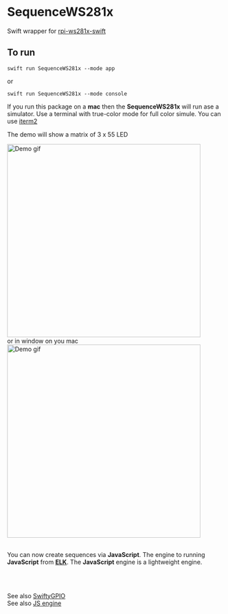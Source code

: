 # SequenceWS281x

Swift wrapper for [rpi-ws281x-swift](https://github.com/apocolipse/rpi-ws281x-swift)

## To run

```
swift run SequenceWS281x --mode app
```
or
```
swift run SequenceWS281x --mode console
```

If you run this package on a __mac__ then the __SequenceWS281x__ will run ase a simulator.
Use a terminal with true-color mode for full color simule. You can use [iterm2](https://iterm2.com/downloads.html)

The demo will show a matrix of 3 x 55 LED

<picture>
  <img alt="Demo gif" width="450" src="/../main/Doc/demo.gif">
</picture>

</br>
or in window on you mac

</br>

<picture>
  <img alt="Demo gif" width="450" src="/../main/Doc/demo_mac.gif">
</picture>

</br>
</br>

You can now create sequences via __JavaScript__. The engine to running __JavaScript__ from [__ELK__](https://github.com/cesanta/elk). The __JavaScript__ engine is a lightweight engine.

</br>
</br>

See also [SwiftyGPIO](https://github.com/uraimo/SwiftyGPIO) </br>
See also [JS engine](https://github.com/cesanta/elk)
